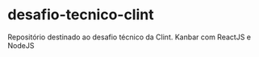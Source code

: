 # desafio-tecnico-clint
Repositório destinado ao desafio técnico da Clint. Kanbar com ReactJS e NodeJS
